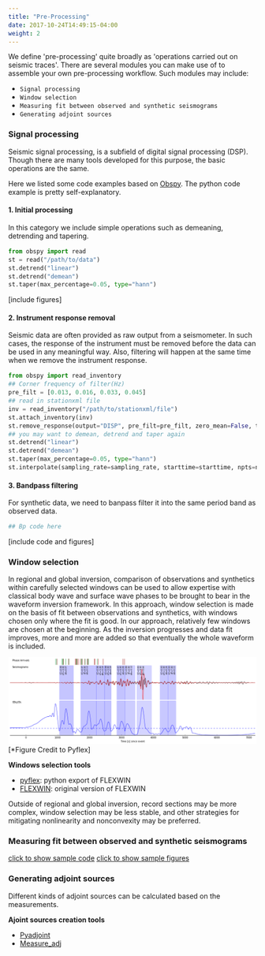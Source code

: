 ```yaml
---
title: "Pre-Processing"
date: 2017-10-24T14:49:15-04:00
weight: 2
---
```


We define 'pre-processing' quite broadly as 'operations carried out on seismic traces'. There are several modules you can make use of to assemble your own pre-processing workflow. Such modules may include:

- `Signal processing`
- `Window selection`
- `Measuring fit between observed and synthetic seismograms`
- `Generating adjoint sources`

### Signal processing

Seismic signal processing, is a subfield of digital signal processing (DSP). Though there are many tools developed for this purpose, the basic operations are the same.

Here we listed some code examples based on [Obspy](https://github.com/obspy/obspy/wiki). The python code example is pretty self-explanatory.

#### 1. Initial processing
In this category we include simple operations such as demeaning, detrending and tapering.

```python
from obspy import read
st = read("/path/to/data")
st.detrend("linear")
st.detrend("demean")
st.taper(max_percentage=0.05, type="hann")
```

[include figures]

#### 2. Instrument response removal
Seismic data are often provided as raw output from a seismometer.  In such cases, the response of the instrument must be removed before the data can be used in any meaningful way. Also, filtering will happen at the same time when we remove the instrument response.

```python
from obspy import read_inventory
## Corner frequency of filter(Hz)
pre_filt = [0.013, 0.016, 0.033, 0.045]
## read in stationxml file
inv = read_inventory("/path/to/stationxml/file")
st.attach_inventory(inv)
st.remove_response(output="DISP", pre_filt=pre_filt, zero_mean=False, taper=False)
## you may want to demean, detrend and taper again
st.detrend("linear")
st.detrend("demean")
st.taper(max_percentage=0.05, type="hann")
st.interpolate(sampling_rate=sampling_rate, starttime=starttime, npts=npts)
```

#### 3. Bandpass filtering
For synthetic data, we need to banpass filter it into the same period band as observed data.

```python
## Bp code here
```
[include code and figures]


### Window selection
In regional and global inversion, comparison of observations and synthetics within carefully selected windows can be used to allow expertise with classical body wave and surface wave phases to be brought to bear in the waveform inversion framework.  In this approach, window selection is made on the basis of fit between observations and synthetics, with windows chosen only where the fit is good.  In our approach, relatively few windows are chosen at the beginning.  As the inversion progresses and data fit improves, more and more are added so that eventually the whole waveform is included. 

![window selection](/building-blocks/images/window_selection_demo.png?classes=shadow&width=600px)
[*Figure Credit to Pyflex]

**Windows selection tools**
  * [pyflex](https://github.com/krischer/pyflex): python export of FLEXWIN
  * [FLEXWIN](https://github.com/geodynamics/flexwin): original version of FLEXWIN

Outside of regional and global inversion, record sections may be more complex, window selection may be less stable, and other strategies for mitigating nonlinearity and nonconvexity may be preferred.

### Measuring fit between observed and synthetic seismograms
[click to show sample code]()
[click to show sample figures]()


### Generating adjoint sources
Different kinds of adjoint sources can be calculated based on the measurements.

**Ajoint sources creation tools**
  * [Pyadjoint](https://github.com/krischer/pyadjoint)
  * [Measure_adj](https://github.com/wjlei1990/seismo-MEASURE_ADJ)

